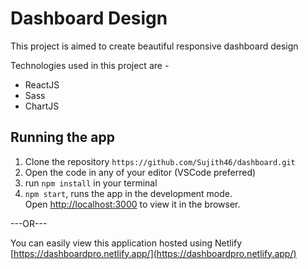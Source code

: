 # Dashboard Design

This project is aimed to create beautiful responsive dashboard design

Technologies used in this project are - 
- ReactJS
- Sass
- ChartJS

## Running the app

1. Clone the repository `https://github.com/Sujith46/dashboard.git`
2. Open the code in any of your editor (VSCode preferred)
3. run `npm install` in your terminal
4. `npm start`, runs the app in the development mode.\
Open [http://localhost:3000](http://localhost:3000) to view it in the browser.

---OR---

You can easily view this application hosted using Netlify [https://dashboardpro.netlify.app/](https://dashboardpro.netlify.app/)
